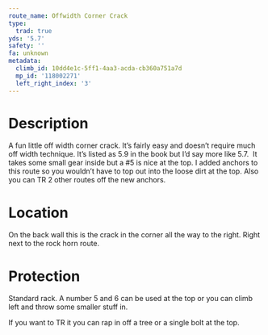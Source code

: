 ```yaml
---
route_name: Offwidth Corner Crack
type:
  trad: true
yds: '5.7'
safety: ''
fa: unknown
metadata:
  climb_id: 10dd4e1c-5ff1-4aa3-acda-cb360a751a7d
  mp_id: '118002271'
  left_right_index: '3'
---
```

# Description
A fun little off width corner crack. It’s fairly easy and doesn’t require much off width technique. It’s listed as 5.9 in the book but I’d say more like 5.7.  It takes some small gear inside but a #5 is nice at the top. I added anchors to this route so you wouldn’t have to top out into the loose dirt at the top. Also you can TR 2 other routes off the new anchors.

# Location
On the back wall this is the crack in the corner all the way to the right. Right next to the rock horn route.

# Protection
Standard rack. A number 5 and 6 can be used at the top or you can climb left and throw some smaller stuff in.

If you want to TR it you can rap in off a tree or a single bolt at the top.
